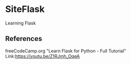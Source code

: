 # SiteFlask
Learning Flask

## References
freeCodeCamp.org "Learn Flask for Python - Full Tutorial" Link:https://youtu.be/Z1RJmh_OqeA
